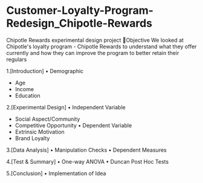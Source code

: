# Customer-Loyalty-Program-Redesign_Chipotle-Rewards
Chipotle Rewards experimental design project
🎯Objective
We looked at Chipotle's loyalty program - Chipotle Rewards to understand what they offer currently and how they can improve the program to better retain their regulars

1.[Introduction]
• Demographic
  - Age
  - Income
  - Education

2.[Experimental Design]
• Independent Variable
  - Social Aspect/Community
  - Competitive Opportunity
• Dependent Variable
  - Extrinsic Motivation
  - Brand Loyalty

3.[Data Analysis]
• Manipulation Checks
• Dependent Measures

4.[Test & Summary]
• One-way ANOVA
• Duncan Post Hoc Tests

5.[Conclusion]
• Implementation of Idea
